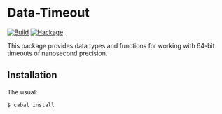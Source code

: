 Data-Timeout
===========

[![Build](https://github.com/mvv/data-timeout/actions/workflows/ci.yml/badge.svg)](https://github.com/mvv/data-timeout/actions/workflows/ci.yml) [![Hackage](https://img.shields.io/hackage/v/data-timeout.svg)](http://hackage.haskell.org/package/data-timeout)

This package provides data types and functions for working with 64-bit
timeouts of nanosecond precision.

Installation
------------
The usual:

	$ cabal install

